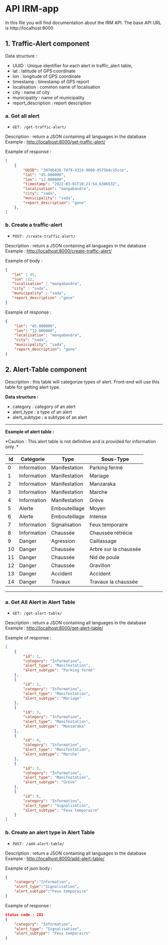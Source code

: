 # API IRM-app

In this file you will find documentation about the IRM API.
The base API URL is http://localhost:8000

## 1. Traffic-Alert component
Data structure :
 * UUID : Unique identifier for each alert in traffic_alert table,
 * lat : latitude of GPS coordinate
 * lon : longitude of GPS coordinate
 * timestamp : timestamp of GPS report
 * localisation : common name of localisation
 * city : name of city
 * municipality : name of municipality
 * report_description : report description


### a. Get all alert

-     GET: /get-traffic-alert/

Description : return a JSON containing all languages in the database
Example : [http://localhost:8000/get-traffic-alert/](http://localhost:8000/get-traffic-alert/)

Example of response :

```json
[
    {
        "UUID": "3970b438-7d79-4319-9600-0575b4c15cce",
        "lat": "45.000000",
        "lon": "12.000000",
        "timestamp": "2022-03-01T10:21:54.630653Z",
        "localisation": "mangabandra",
        "city": "sada",
        "municipality": "sada",
        "report_description": "gene"
    },
]
```

### b. Create a traffic-alert

-     POST: /create-traffic-alert/

Description : return a JSON containing all languages in the database
Example : [http://localhost:8000/create-traffic-alert/](http://localhost:8000/create-traffic-alert/)

Example of body :
```json
{
   "lat" : 45,
   "lon" :12,
   "localisation" : "mangabandra",
   "city" : "sada",
   "municipality" : "sada",
   "report_description" :"gene"
}
```

Example of response :
```json
{
    "lat": "45.000000",
    "lon": "12.000000",
    "localisation": "mangabandra",
    "city": "sada",
    "municipality": "sada",
    "report_description": "gene"
}
```

## 2. Alert-Table component
Description : this table will categorize types of alert. Front-end will use this table for getting alert type.

**Data structure :**
 * category : category of an alert
 * alert_type : a type of an alert
 * alert_subtype : a subtype of an alert

---
**Example of alert table :**

*Caution : This alert table is not definitive and is provided for information only. *

|Id|Catégorie|Type|Sous-Type|
|--|-------- | -- | --------|
|0 |Information|Manifestation|Parking fermé|
|1 |Information|Manifestation|Mariage|
|2 |Information|Manifestation|Manzaraka|
|3 |Information|Manifestation|Marche|
|4 |Information|Manifestation|Grève|
|5 |Alerte|Embouteillage|Moyen|
|6 |Alerte|Embouteillage|Intense|
|7 |Information|Signalisation|Feux temporaire|
|8 |Information|Chaussée|Chaussée rétrécie|
|9 |Danger|Agression|Caillassage|
|10|Danger|Chaussée|Arbre sur la chaussée|
|11|Danger|Chaussée|Nid de poule|
|12|Danger|Chaussée|Gravillon|
|13|Danger|Accident|Accident|
|14|Danger|Travaux|Travaux la chaussée|
---

### a. Get All Alert in Alert Table
-     GET: /get-alert-table/

Description : return a JSON containing all languages in the database
Example : [http://localhost:8000/get-alert-table/](http://localhost:8000/get-alert-table/)

Example of response :
```json
[
    {
        "id": 1,
        "category": "Information",
        "alert_type": "Manifestation",
        "alert_subtype": "Parking fermé"
    },
    {
        "id": 2,
        "category": "Information",
        "alert_type": "Manifestation",
        "alert_subtype": "Mariage"
    },
    {
        "id": 3,
        "category": "Information",
        "alert_type": "Manifestation",
        "alert_subtype": "Manzaraka"
    },
    {
        "id": 4,
        "category": "Information",
        "alert_type": "Manifestation",
        "alert_subtype": "Marche"
    },
    {
        "id": 5,
        "category": "Information",
        "alert_type": "Manifestation",
        "alert_subtype": "Grève"
    },
    {
        "id": 6,
        "category": "Information",
        "alert_type": "Signalisation",
        "alert_subtype": "Feux temporaire"
    }
]
```

### b. Create an alert type in Alert Table

-     POST: /add-alert-table/

Description : return a JSON containing all languages in the database
Example : [http://localhost:8000/add-alert-table/](http://localhost:8000/add-alert-table/)

Example of json body :
```json
{
    "category":"Information",
    "alert_type":"Signalisation",
    "alert_subtype":"Feux temporaire"
}
```

Example of response :
```json
Status code : 201
{
    "category": "Information",
    "alert_type": "Signalisation",
    "alert_subtype": "Feux temporaire"
}
```
